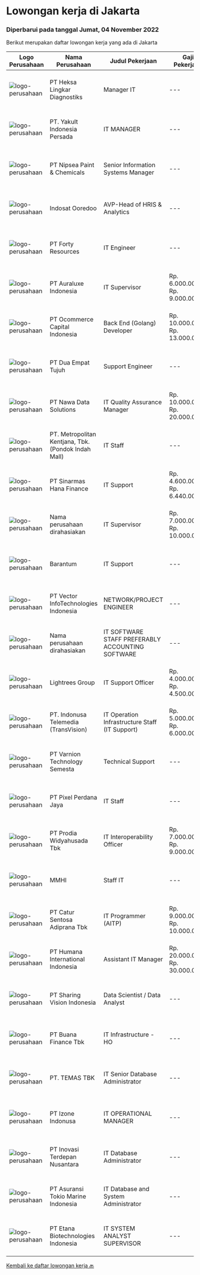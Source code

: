
  # Lowongan kerja di Jakarta

  ### Diperbarui pada tanggal Jumat, 04 November 2022

  Berikut merupakan daftar lowongan kerja yang ada di Jakarta

  |Logo Perusahaan | Nama Perusahaan | Judul Pekerjaan | Gaji Pekerjaan | Lokasi | Deskripsi | Tanggal diunggah | Pranala |
  | -------------- | --------------- | --------------- | --------- | --------- | -------------- | ------- | ----------- |
  |![logo-perusahaan](https://image-service-cdn.seek.com.au/c93746258705009f280e4ee93023304921da2941/ee4dce1061f3f616224767ad58cb2fc751b8d2dc)|PT Heksa Lingkar Diagnostiks|Manager IT|---|Jakarta Selatan|Kualifikasi- Pendidikan terakhir minimal D3/S1 IT- Memiliki pengalaman di bidang yang sama selama 3 tahun- Mampu melakukan konfigurasi Router dan Nas-...|Jumat, 04 November 2022|https://www.jobstreet.co.id/id/job/manager-it-4093579?token=0~01855a65-62b4-4f74-8b18-c84f076a0047&sectionRank=1&jobId=jobstreet-id-job-4093579|
|![logo-perusahaan](https://image-service-cdn.seek.com.au/5e4b31062e3ae54cc293ff754040c3218a2510fa/ee4dce1061f3f616224767ad58cb2fc751b8d2dc)|PT. Yakult Indonesia Persada|IT MANAGER|---|Jakarta Selatan|Job Description: Analyze and assess the positive and negative impacts of IT developments and trends on corporate strategy as a basis for determination...|Kamis, 03 November 2022|https://www.jobstreet.co.id/id/job/it-manager-4093090?token=0~01855a65-62b4-4f74-8b18-c84f076a0047&sectionRank=2&jobId=jobstreet-id-job-4093090|
|![logo-perusahaan](https://image-service-cdn.seek.com.au/41bc52e6e796697ade3f992a40644918b191ff5a/ee4dce1061f3f616224767ad58cb2fc751b8d2dc)|PT Nipsea Paint & Chemicals|Senior Information Systems Manager|---|Jakarta Utara|Requirements: Degree in Computer Science/Information Technology/Information Systems or related disciplines with more than 8-years of practical...|Jumat, 04 November 2022|https://www.jobstreet.co.id/id/job/senior-information-systems-manager-4093520?token=0~01855a65-62b4-4f74-8b18-c84f076a0047&sectionRank=3&jobId=jobstreet-id-job-4093520|
|![logo-perusahaan](https://image-service-cdn.seek.com.au/a81edaf89e1983b49eca94df6c2c318a76f28f3e/ee4dce1061f3f616224767ad58cb2fc751b8d2dc)|Indosat Ooredoo|AVP-Head of HRIS & Analytics|---|Jakarta Pusat|Job SummaryServes as a liaison between the Human Resources (HR) and Information Technology (IT) Departments to provide systems support and analysis...|Jumat, 04 November 2022|https://www.jobstreet.co.id/id/job/avp-head-of-hris-analytics-4093709?token=0~01855a65-62b4-4f74-8b18-c84f076a0047&sectionRank=4&jobId=jobstreet-id-job-4093709|
|![logo-perusahaan](https://image-service-cdn.seek.com.au/7c30c9719ccb45ab85c76608eb8cfbaa9b80451f/ee4dce1061f3f616224767ad58cb2fc751b8d2dc)|PT Forty Resources|IT Engineer|---|Jakarta Selatan|Qualifications:- Experience with open-source VoIP systems Asterisk- Experience on IVR and Call Center application development. - Knowledge of...|Rabu, 02 November 2022|https://www.jobstreet.co.id/id/job/it-engineer-4091294?token=0~01855a65-62b4-4f74-8b18-c84f076a0047&sectionRank=5&jobId=jobstreet-id-job-4091294|
|![logo-perusahaan](https://i.ibb.co/sqvTCh9/112815900-stock-vector-no-image-available-icon-flat-vector.webp)|PT Auraluxe Indonesia|IT Supervisor|Rp. 6.000.000-Rp. 9.000.000|Jakarta Utara|Kualifikasi: ​Pendidikan minimal S1 Jurusan Teknik (Teknik Informatika /Sistem Informasi). Berpengalaman dalam menangani sistem IT internal, khususnya...|Senin, 31 Oktober 2022|https://www.jobstreet.co.id/id/job/it-supervisor-4087038?token=0~01855a65-62b4-4f74-8b18-c84f076a0047&sectionRank=6&jobId=jobstreet-id-job-4087038|
|![logo-perusahaan](https://image-service-cdn.seek.com.au/c2c03a6d599a774a50eead0fa41300990b0b95b8/ee4dce1061f3f616224767ad58cb2fc751b8d2dc)|PT Ocommerce Capital Indonesia|Back End (Golang) Developer|Rp. 10.000.000-Rp. 13.000.000|Jakarta Barat|Menguasai mengenai hardware, software, network...|Kamis, 03 November 2022|https://www.jobstreet.co.id/id/job/back-end-golang-developer-4057820?token=0~01855a65-62b4-4f74-8b18-c84f076a0047&sectionRank=7&jobId=jobstreet-id-job-4057820|
|![logo-perusahaan](https://image-service-cdn.seek.com.au/77b21a0ee2c136c382dd20b539140dcaf7d79275/ee4dce1061f3f616224767ad58cb2fc751b8d2dc)|PT Dua Empat Tujuh|Support Engineer|---|Yogyakarta|Kualifikasi: SMK, D3, S1 TKJ, RPL, Sistem Informasi / Teknik Informatika Mengerti algoritma pemrograman Menguasai minimal satu bahasa pemrograman...|Rabu, 02 November 2022|https://www.jobstreet.co.id/id/job/support-engineer-4078933?token=0~01855a65-62b4-4f74-8b18-c84f076a0047&sectionRank=8&jobId=jobstreet-id-job-4078933|
|![logo-perusahaan](https://image-service-cdn.seek.com.au/562c83b2436ce4afeba686139d00421526838c1c/ee4dce1061f3f616224767ad58cb2fc751b8d2dc)|PT Nawa Data Solutions|IT Quality Assurance Manager|Rp. 10.000.000-Rp. 20.000.000|Jakarta Pusat|PERHATIAN PARA TESTER APLIKASI DI JAKARTA, TANGERANG DAN SEKITARNYA!Anda menyukai keteraturan, kerapihan, dan detail dalam pekerjaan? Anda Kritis dan...|Kamis, 03 November 2022|https://www.jobstreet.co.id/id/job/it-quality-assurance-manager-4092650?token=0~01855a65-62b4-4f74-8b18-c84f076a0047&sectionRank=9&jobId=jobstreet-id-job-4092650|
|![logo-perusahaan](https://image-service-cdn.seek.com.au/8a00c6c5b39347ac4ab1a00148f589697575b58b/ee4dce1061f3f616224767ad58cb2fc751b8d2dc)|PT. Metropolitan Kentjana, Tbk. (Pondok Indah Mall)|IT Staff|---|Jakarta Selatan|Melakukan pemeliharaan Software dan hardware komputer Menginstalasi software dan hardware komputer Menginstalasi dan mengkonfigurasi infrastuktur...|Kamis, 03 November 2022|https://www.jobstreet.co.id/id/job/it-staff-4093264?token=0~01855a65-62b4-4f74-8b18-c84f076a0047&sectionRank=10&jobId=jobstreet-id-job-4093264|
|![logo-perusahaan](https://image-service-cdn.seek.com.au/36d03e2532cf04bd1c97d0c335153a37c8ba9543/ee4dce1061f3f616224767ad58cb2fc751b8d2dc)|PT Sinarmas Hana Finance|IT Support|Rp. 4.600.000-Rp. 6.440.000|Jakarta Barat|Membantu user yang mengalami kendala yang berhubungan dengan IT. Menganalisa kebutuhan dan permasalahan user. Maintenance website kantor Membuat...|Kamis, 03 November 2022|https://www.jobstreet.co.id/id/job/it-support-4092664?token=0~01855a65-62b4-4f74-8b18-c84f076a0047&sectionRank=11&jobId=jobstreet-id-job-4092664|
|![logo-perusahaan](https://i.ibb.co/sqvTCh9/112815900-stock-vector-no-image-available-icon-flat-vector.webp)|Nama perusahaan dirahasiakan|IT Supervisor|Rp. 7.000.000-Rp. 10.000.000|Jakarta Selatan|Kualifikasi : Pendidikan Minimal S1 Komputer/Informatika Pengalaman min. 5 tahun di bidangnya dengan 3 tahun sebagai Supervisor Usia maksimal 37 tahun...|Kamis, 03 November 2022|https://www.jobstreet.co.id/id/job/it-supervisor-4092658?token=0~01855a65-62b4-4f74-8b18-c84f076a0047&sectionRank=12&jobId=jobstreet-id-job-4092658|
|![logo-perusahaan](https://image-service-cdn.seek.com.au/e2ce39f092c810ef6ee6b394160ad470051b47dd/ee4dce1061f3f616224767ad58cb2fc751b8d2dc)|Barantum|IT Support|---|Jakarta Barat|Providing clients about training and assistance for implementing CRM &amp; Call Center systems Make a presentation about CRM &amp; Call Center System...|Kamis, 03 November 2022|https://www.jobstreet.co.id/id/job/it-support-4092831?token=0~01855a65-62b4-4f74-8b18-c84f076a0047&sectionRank=13&jobId=jobstreet-id-job-4092831|
|![logo-perusahaan](https://image-service-cdn.seek.com.au/bc662613eae879b78be465527fcdf32ff5e23012/ee4dce1061f3f616224767ad58cb2fc751b8d2dc)|PT Vector InfoTechnologies Indonesia|NETWORK/PROJECT ENGINEER|---|Jakarta Timur|NETWORK/PROJECT ENGINEERAs a Network/Project Engineer, you will provide on-site and off-site technical support, install, configure, maintain network...|Kamis, 03 November 2022|https://www.jobstreet.co.id/id/job/network-project-engineer-4092182?token=0~01855a65-62b4-4f74-8b18-c84f076a0047&sectionRank=14&jobId=jobstreet-id-job-4092182|
|![logo-perusahaan](https://i.ibb.co/sqvTCh9/112815900-stock-vector-no-image-available-icon-flat-vector.webp)|Nama perusahaan dirahasiakan|IT SOFTWARE STAFF PREFERABLY ACCOUNTING SOFTWARE|---|Jakarta Raya|Kualifikasi: Pendidikan minimal S1 Tehnik Informatika/Sistem Informasi Berpengalaman minimal 2 tahun di bidang Accounting Software. Menguasi Bahasa...|Kamis, 03 November 2022|https://www.jobstreet.co.id/id/job/it-software-staff-preferably-accounting-software-4073311?token=0~01855a65-62b4-4f74-8b18-c84f076a0047&sectionRank=15&jobId=jobstreet-id-job-4073311|
|![logo-perusahaan](https://image-service-cdn.seek.com.au/464fa7485153009d674120e7e9a4fcc29c9dd4ad/ee4dce1061f3f616224767ad58cb2fc751b8d2dc)|Lightrees Group|IT Support Officer|Rp. 4.000.000-Rp. 4.500.000|Jakarta Pusat|IT Support OfficerSuka kegiatan administrasi?Teliti dan jago dalam mengaplikasikan Ms Office?Mahir menggunakan excelProfesi ini cocok untuk anda yang...|Kamis, 03 November 2022|https://www.jobstreet.co.id/id/job/it-support-officer-4093276?token=0~01855a65-62b4-4f74-8b18-c84f076a0047&sectionRank=16&jobId=jobstreet-id-job-4093276|
|![logo-perusahaan](https://image-service-cdn.seek.com.au/1af42899c98c4983881de2fa822909f2e3fc29e4/ee4dce1061f3f616224767ad58cb2fc751b8d2dc)|PT. Indonusa Telemedia (TransVision)|IT Operation Infrastructure Staff (IT Support)|Rp. 5.000.000-Rp. 6.000.000|Jakarta Selatan|Job Function:Melaksanakan Setup, Instalasi dan Maintenance IT Peripherals, Network dan Security secara efektif untuk mendukung seluruh karyawan dapat...|Kamis, 03 November 2022|https://www.jobstreet.co.id/id/job/it-operation-infrastructure-staff-it-support-4092575?token=0~01855a65-62b4-4f74-8b18-c84f076a0047&sectionRank=17&jobId=jobstreet-id-job-4092575|
|![logo-perusahaan](https://image-service-cdn.seek.com.au/e3f93fff7a76a5826a055800215e12f29c26b4b5/ee4dce1061f3f616224767ad58cb2fc751b8d2dc)|PT Varnion Technology Semesta|Technical Support|---|Bali|Deskripsi Pekerjaan : Instalasi, pemeliharaan dan penyelesaian masalah di jaringan infrastruktur dan jaringan klien (Wireless, Fiber Optic, LAN,...|Kamis, 03 November 2022|https://www.jobstreet.co.id/id/job/technical-support-4092256?token=0~01855a65-62b4-4f74-8b18-c84f076a0047&sectionRank=18&jobId=jobstreet-id-job-4092256|
|![logo-perusahaan](https://image-service-cdn.seek.com.au/66e9969af645bf0161dc31a5a52dbe62a884a299/ee4dce1061f3f616224767ad58cb2fc751b8d2dc)|PT Pixel Perdana Jaya|IT Staff|---|Jakarta Utara|Kualifikasi : Umur 25 - 35 tahun Pendidikan minimal D3 dibidangnya Bersedia kerja overtime Calon pelamar harus bisa mengoperasikan API Call Uraian...|Rabu, 02 November 2022|https://www.jobstreet.co.id/id/job/it-staff-4079418?token=0~01855a65-62b4-4f74-8b18-c84f076a0047&sectionRank=19&jobId=jobstreet-id-job-4079418|
|![logo-perusahaan](https://image-service-cdn.seek.com.au/d781392da2161c3ceb160edcb7fc0ccb5e547a1e/ee4dce1061f3f616224767ad58cb2fc751b8d2dc)|PT Prodia Widyahusada Tbk|IT Interoperability Officer|Rp. 7.000.000-Rp. 9.000.000|Jakarta Pusat|Requirements: Bachelor's Degree in Information Systems/Informatics Engineering/Computer Science. Min GPA 3.00 (Scale 4.00) Min 1 year working...|Jumat, 04 November 2022|https://www.jobstreet.co.id/id/job/it-interoperability-officer-4093577?token=0~01855a65-62b4-4f74-8b18-c84f076a0047&sectionRank=20&jobId=jobstreet-id-job-4093577|
|![logo-perusahaan](https://image-service-cdn.seek.com.au/00d05a9cf28cb99cf980f6d18a42a4903627d58d/ee4dce1061f3f616224767ad58cb2fc751b8d2dc)|MMHI|Staff IT|---|Jakarta Raya|Pemeliharaan JaringanMemeriksa dan memastikan semua komputer lancar dan amanMemastikan data user amanMemperbaiki komputer user yang rusakMelakukan...|Rabu, 02 November 2022|https://www.jobstreet.co.id/id/job/staff-it-4090774?token=0~01855a65-62b4-4f74-8b18-c84f076a0047&sectionRank=21&jobId=jobstreet-id-job-4090774|
|![logo-perusahaan](https://image-service-cdn.seek.com.au/5a7ec4def25ebfb0a0da381bed4983c9b4825473/ee4dce1061f3f616224767ad58cb2fc751b8d2dc)|PT Catur Sentosa Adiprana Tbk|IT Programmer (AITP)|Rp. 9.000.000-Rp. 10.000.000|Jakarta Barat|Membuat program untuk kebutuhan perusahaan Memformulasikan spesifikasi program dan basic prototypes Mentransformasikan desain dan spesifikasi software...|Kamis, 03 November 2022|https://www.jobstreet.co.id/id/job/it-programmer-aitp-4080846?token=0~01855a65-62b4-4f74-8b18-c84f076a0047&sectionRank=22&jobId=jobstreet-id-job-4080846|
|![logo-perusahaan](https://image-service-cdn.seek.com.au/0f2fe1beb2ba3c13e9e540565e111fe1061a5230/ee4dce1061f3f616224767ad58cb2fc751b8d2dc)|PT Humana International Indonesia|Assistant IT Manager|Rp. 20.000.000-Rp. 30.000.000|Jakarta Raya|ABOUT THE JOB:Assistant IT Manager is responsible for driving the strategic projects to be implemented for the market (Indonesia). Should have a good...|Kamis, 03 November 2022|https://www.jobstreet.co.id/id/job/assistant-it-manager-4091998?token=0~01855a65-62b4-4f74-8b18-c84f076a0047&sectionRank=23&jobId=jobstreet-id-job-4091998|
|![logo-perusahaan](https://image-service-cdn.seek.com.au/d5ffda8f61da16d0a61a5fb52233c1510ecf3780/ee4dce1061f3f616224767ad58cb2fc751b8d2dc)|PT Sharing Vision Indonesia|Data Scientist / Data Analyst|---|Jakarta Pusat|DATA SCIENTIST(BERTUGAS UNTUK MELAKUKAN PENGEMBANGAN PERMODELAN MACHINE LEARNING ATAU ARTIFICIAL INTELLIGENT YANG DIPERLUKAN UNTUK MENJAWAB PERMASALAH...|Kamis, 03 November 2022|https://www.jobstreet.co.id/id/job/data-scientist-data-analyst-4092640?token=0~01855a65-62b4-4f74-8b18-c84f076a0047&sectionRank=24&jobId=jobstreet-id-job-4092640|
|![logo-perusahaan](https://image-service-cdn.seek.com.au/67d64fe1349cea9989e50adf95e4abee4bc0482a/ee4dce1061f3f616224767ad58cb2fc751b8d2dc)|PT Buana Finance Tbk|IT Infrastructure - HO|---|Jakarta Raya|Fungsi, tugas dan tanggung jawab: Memastikan operasional data center berjalan baik selama 24x7 Melakukan identifikasi awal terhadap permasalahan...|Rabu, 02 November 2022|https://www.jobstreet.co.id/id/job/it-infrastructure-ho-4091296?token=0~01855a65-62b4-4f74-8b18-c84f076a0047&sectionRank=25&jobId=jobstreet-id-job-4091296|
|![logo-perusahaan](https://image-service-cdn.seek.com.au/f5582a69fb737dc28a1138c0a42ab43ebe33769a/ee4dce1061f3f616224767ad58cb2fc751b8d2dc)|PT. TEMAS TBK|IT Senior Database Administrator|---|Jakarta Raya|Deskripsi Pekerjaan Melakukan Data Store Design  Membuat, review dan optimalisasi query data Menyampaikan report Database Merawat aplikasi database...|Kamis, 03 November 2022|https://www.jobstreet.co.id/id/job/it-senior-database-administrator-4079814?token=0~01855a65-62b4-4f74-8b18-c84f076a0047&sectionRank=26&jobId=jobstreet-id-job-4079814|
|![logo-perusahaan](https://image-service-cdn.seek.com.au/c56bc5dcdfea041afc356b58e49fb897ce296111/ee4dce1061f3f616224767ad58cb2fc751b8d2dc)|PT Izone Indonusa|IT OPERATIONAL MANAGER|---|Jakarta Utara|Job Description: Provide day to day technical support to users both onsite or remote. Install and support LANs, WANs, network segments, hardware and...|Rabu, 02 November 2022|https://www.jobstreet.co.id/id/job/it-operational-manager-4091316?token=0~01855a65-62b4-4f74-8b18-c84f076a0047&sectionRank=27&jobId=jobstreet-id-job-4091316|
|![logo-perusahaan](https://image-service-cdn.seek.com.au/dba2ecb47f238138ef388d6ebd9a6500d444d325/ee4dce1061f3f616224767ad58cb2fc751b8d2dc)|PT Inovasi Terdepan Nusantara|IT Database Administrator|---|Jakarta Raya|Requirements: Able to install, patching and managing the databases Familiar with Query and validation, SQL, and JSON database systems Able to work...|Rabu, 02 November 2022|https://www.jobstreet.co.id/id/job/it-database-administrator-4090885?token=0~01855a65-62b4-4f74-8b18-c84f076a0047&sectionRank=28&jobId=jobstreet-id-job-4090885|
|![logo-perusahaan](https://image-service-cdn.seek.com.au/2df4988c946dd67d9bfe5c9b550d200b813f1bcb/ee4dce1061f3f616224767ad58cb2fc751b8d2dc)|PT Asuransi Tokio Marine Indonesia|IT Database and System Administrator|---|Jakarta Pusat|Responsibilities : Design, implement, maintain and troubleshoot database as Database Administrator Manage, maintain and troubleshoot related IT...|Kamis, 03 November 2022|https://www.jobstreet.co.id/id/job/it-database-and-system-administrator-4092276?token=0~01855a65-62b4-4f74-8b18-c84f076a0047&sectionRank=29&jobId=jobstreet-id-job-4092276|
|![logo-perusahaan](https://image-service-cdn.seek.com.au/91fd7462a7315ebda85f283de07d10daf419a18c/ee4dce1061f3f616224767ad58cb2fc751b8d2dc)|PT Etana Biotechnologies Indonesia|IT SYSTEM ANALYST SUPERVISOR|---|Jakarta Timur|Job Summary​ Analyze business current processes, models and strategies​ Design, build and implement new tech solutions​ Oversee technical development...|Kamis, 03 November 2022|https://www.jobstreet.co.id/id/job/it-system-analyst-supervisor-4092672?token=0~01855a65-62b4-4f74-8b18-c84f076a0047&sectionRank=30&jobId=jobstreet-id-job-4092672|


  [Kembali ke daftar lowongan kerja 🔙](../README.md#daftar-lowongan-kerja)
  